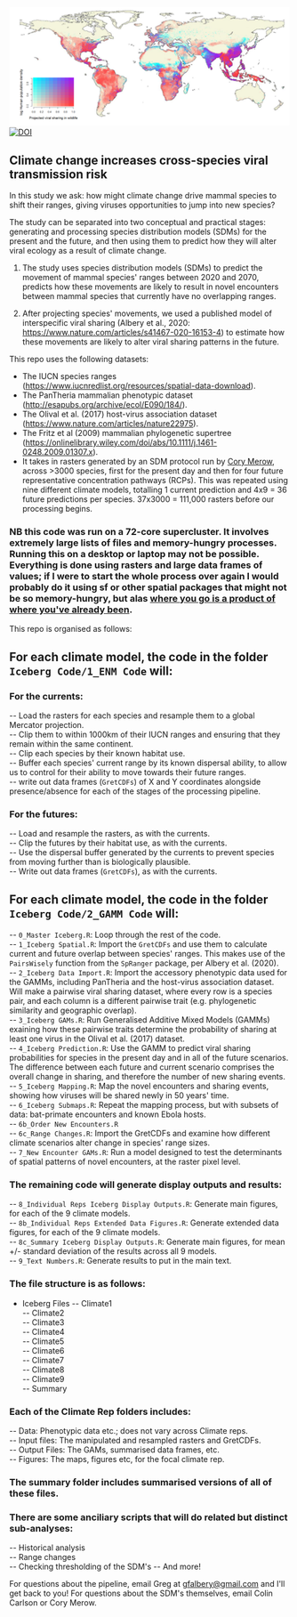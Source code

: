 ![banner](https://github.com/cjcarlson/iceberg/blob/master/Banner.png)
[![DOI](https://zenodo.org/badge/182118137.svg)](https://zenodo.org/badge/latestdoi/182118137)

## Climate change increases cross-species viral transmission risk

In this study we ask: how might climate change drive mammal species to shift their ranges, giving viruses opportunities to jump into new species?

The study can be separated into two conceptual and practical stages: generating and processing species distribution models (SDMs) for the present and the future, and then using them to predict how they will alter viral ecology as a result of climate change.

1. The study uses species distribution models (SDMs) to predict the movement of mammal species' ranges between 2020 and 2070, predicts how these movements are likely to result in novel encounters between mammal species that currently have no overlapping ranges.

2. After projecting species' movements, we used a published model of interspecific viral sharing (Albery et al., 2020: https://www.nature.com/articles/s41467-020-16153-4) to estimate how these movements are likely to alter viral sharing patterns in the future.

This repo uses the following datasets:

- The IUCN species ranges (https://www.iucnredlist.org/resources/spatial-data-download).  
- The PanTheria mammalian phenotypic dataset (http://esapubs.org/archive/ecol/E090/184/).  
- The Olival et al. (2017) host-virus association dataset (https://www.nature.com/articles/nature22975).  
- The Fritz et al (2009) mammalian phylogenetic supertree (https://onlinelibrary.wiley.com/doi/abs/10.1111/j.1461-0248.2009.01307.x).
- It takes in rasters generated by an SDM protocol run by [Cory Merow](https://github.com/cmerow), across >3000 species, first for the present day and then for four future representative concentration pathways (RCPs). This was repeated using nine different climate models, totalling 1 current prediction and 4x9 = 36 future predictions per species. 37x3000 = 111,000 rasters before our processing begins.

### NB this code was run on a 72-core supercluster. It involves extremely large lists of files and memory-hungry processes. Running this on a desktop or laptop may not be possible. Everything is done using rasters and large data frames of values; if I were to start the whole process over again I would probably do it using sf or other spatial packages that might not be so memory-hungry, but alas [where you go is a product of where you've already been](https://en.wikipedia.org/wiki/Path_dependence).

This repo is organised as follows:

## For each climate model, the code in the folder `Iceberg Code/1_ENM Code` will:

### For the currents:
-- Load the rasters for each species and resample them to a global Mercator projection.  
-- Clip them to within 1000km of their IUCN ranges and ensuring that they remain within the same continent.  
-- Clip each species by their known habitat use.  
-- Buffer each species' current range by its known dispersal ability, to allow us to control for their ability to move towards their future ranges.  
-- write out data frames (`GretCDFs`) of X and Y coordinates alongside presence/absence for each of the stages of the processing pipeline.  

### For the futures:
-- Load and resample the rasters, as with the currents.  
-- Clip the futures by their habitat use, as with the currents.  
-- Use the dispersal buffer generated by the currents to prevent species from moving further than is biologically plausible.  
-- Write out data frames (`GretCDFs`), as with the currents.  

## For each climate model, the code in the folder `Iceberg Code/2_GAMM Code` will:

-- `0_Master Iceberg.R`: Loop through the rest of the code.  
-- `1_Iceberg Spatial.R`: Import the `GretCDFs` and use them to calculate current and future overlap between species' ranges. This makes use of the `PairsWisely` function from the `SpRanger` package, per Albery et al. (2020).  
-- `2_Iceberg Data Import.R`: Import the accessory phenotypic data used for the GAMMs, including PanTheria and the host-virus association dataset. Will make a pairwise viral sharing dataset, where every row is a species pair, and each column is a different pairwise trait (e.g. phylogenetic similarity and geographic overlap).  
-- `3_Iceberg GAMs.R`: Run Generalised Additive Mixed Models (GAMMs) exaining how these pairwise traits determine the probability of sharing at least one virus in the Olival et al. (2017) dataset.  
-- `4_Iceberg Prediction.R`: Use the GAMM to predict viral sharing probabilities for species in the present day and in all of the future scenarios. The difference between each future and current scenario comprises the overall change in sharing, and therefore the number of new sharing events.  
-- `5_Iceberg Mapping.R`: Map the novel encounters and sharing events, showing how viruses will be shared newly in 50 years' time.  
-- `6_Iceberg Submaps.R`: Repeat the mapping process, but with subsets of data: bat-primate encounters and known Ebola hosts.  
-- `6b_Order New Encounters.R`  
-- `6c_Range Changes.R`: Import the GretCDFs and examine how different climate scenarios alter change in species' range sizes.  
-- `7_New Encounter GAMs.R`: Run a model designed to test the determinants of spatial patterns of novel encounters, at the raster pixel level.  

### The remaining code will generate display outputs and results:

-- `8_Individual Reps Iceberg Display Outputs.R`: Generate main figures, for each of the 9 climate models.  
-- `8b_Individual Reps Extended Data Figures.R`: Generate extended data figures, for each of the 9 climate models.  
-- `8c_Summary Iceberg Display Outputs.R`: Generate main figures, for mean +/- standard deviation of the results across all 9 models.   
-- `9_Text Numbers.R`: Generate results to put in the main text.  

### The file structure is as follows:

- Iceberg Files
-- Climate1  
-- Climate2  
-- Climate3  
-- Climate4  
-- Climate5  
-- Climate6  
-- Climate7  
-- Climate8  
-- Climate9  
-- Summary  

### Each of the Climate Rep folders includes:
-- Data: Phenotypic data etc.; does not vary across Climate reps.  
-- Input files: The manipulated and resampled rasters and GretCDFs.  
-- Output Files: The GAMs, summarised data frames, etc.  
-- Figures: The maps, figures etc, for the focal climate rep.  

### The summary folder includes summarised versions of all of these files.

### There are some anciliary scripts that will do related but distinct sub-analyses:  
-- Historical analysis  
-- Range changes  
-- Checking thresholding of the SDM's
-- And more!  

For questions about the pipeline, email Greg at gfalbery@gmail.com and I'll get back to you! 
For questions about the SDM's themselves, email Colin Carlson or Cory Merow.


